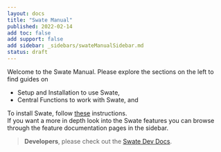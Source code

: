 ```yaml
---
layout: docs
title: "Swate Manual"
published: 2022-02-14
add toc: false
add support: false
add sidebar: _sidebars/swateManualSidebar.md
status: draft 
---
```


Welcome to the Swate Manual.
Please explore the sections on the left to find guides on

- Setup and Installation to use Swate,
- Central Functions to work with Swate, and
<!-- - Functions to fill and work on ISA Metadata within your ARC. -->

<!-- Here you can find documentation about Swate features and best practises. If you want to get a picture of Swate first, you can click [here](./docs/UserDocs/TL;DR.html) for an *TL;DR*. If you want to take a deeper look you can follow the links below. -->

To install Swate, follow [these](./docs/UserDocs/Docs01-Installing-Swate.html) instructions.  
If you want a more in depth look into the Swate features you can browse through the feature documentation pages in the sidebar.  
<!-- If you prefer watching videos, check out the [YouTube Playlist](https://www.youtube.com/playlist?list=PLi6d1LSow4XDPWlwggHuVQ3ynww1MA4Xz)! -->

> **Developers**, please check out the [Swate Dev Docs](https://nfdi4plants.github.io/Swate-docs/).
